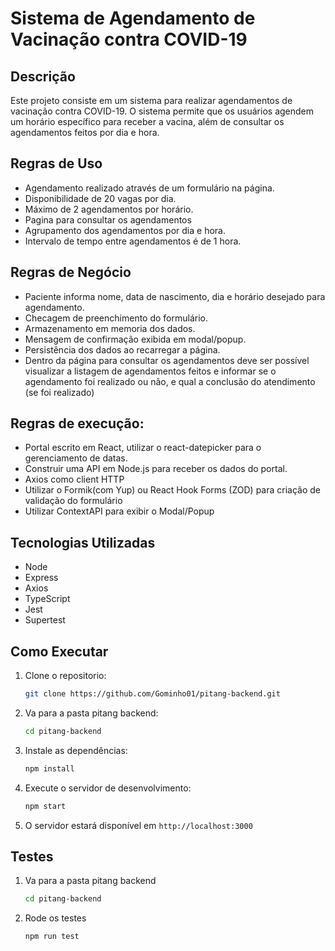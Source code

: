 # Sistema de Agendamento de Vacinação contra COVID-19

## Descrição
Este projeto consiste em um sistema para realizar agendamentos de vacinação contra COVID-19. O sistema permite que os usuários agendem um horário específico para receber a vacina, além de consultar os agendamentos feitos por dia e hora.

## Regras de Uso
- Agendamento realizado através de um formulário na página.
- Disponibilidade de 20 vagas por dia.
- Máximo de 2 agendamentos por horário.
- Pagina para consultar os agendamentos
- Agrupamento dos agendamentos por dia e hora.
- Intervalo de tempo entre agendamentos é de 1 hora.

## Regras de Negócio
- Paciente informa nome, data de nascimento, dia e horário desejado para agendamento.
- Checagem de preenchimento do formulário.
- Armazenamento em memoria dos dados.
- Mensagem de confirmação exibida em modal/popup.
- Persistência dos dados ao recarregar a página.
- Dentro da página para consultar os agendamentos deve ser possível visualizar a
listagem de agendamentos feitos e informar se o agendamento foi realizado ou
não, e qual a conclusão do atendimento (se foi realizado)

## Regras de execução:
- Portal escrito em React, utilizar o react-datepicker para o gerenciamento de
datas.
- Construir uma API em Node.js para receber os dados do portal.
- Axios como client HTTP
- Utilizar o Formik(com Yup) ou React Hook Forms (ZOD) para criação de validação
do formulário
- Utilizar ContextAPI para exibir o Modal/Popup

## Tecnologias Utilizadas
- Node
- Express
- Axios
- TypeScript
- Jest
- Supertest

## Como Executar
1. Clone o repositorio:
    ```bash
    git clone https://github.com/Gominho01/pitang-backend.git
    ```
2. Va para a pasta pitang backend:
    ```bash
    cd pitang-backend
    ```
3. Instale as dependências:
   ```bash
   npm install
   ```
4. Execute o servidor de desenvolvimento:
    ```bash
    npm start
    ```
5. O servidor estará disponível em `http://localhost:3000`
## Testes
1. Va para a pasta pitang backend
    ```bash
    cd pitang-backend
    ```
2. Rode os testes
    ```bash
    npm run test
    ```
